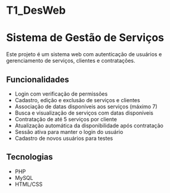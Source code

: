 # T1_DesWeb

# Sistema de Gestão de Serviços

Este projeto é um sistema web com autenticação de usuários e gerenciamento de serviços, clientes e contratações.

## Funcionalidades

- Login com verificação de permissões
- Cadastro, edição e exclusão de serviços e clientes
- Associação de datas disponíveis aos serviços (máximo 7)
- Busca e visualização de serviços com datas disponíveis
- Contratação de até 5 serviços por cliente
- Atualização automática da disponibilidade após contratação
- Sessão ativa para manter o login do usuário
- Cadastro de novos usuários para testes

## Tecnologias

- PHP
- MySQL
- HTML/CSS

